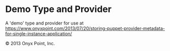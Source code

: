 Demo Type and Provider
======================

A 'demo' type and provider for use at https://www.onyxpoint.com/2013/07/20/storing-puppet-provider-metadata-for-single-instance-application/

&copy; 2013 Onyx Point, Inc.
